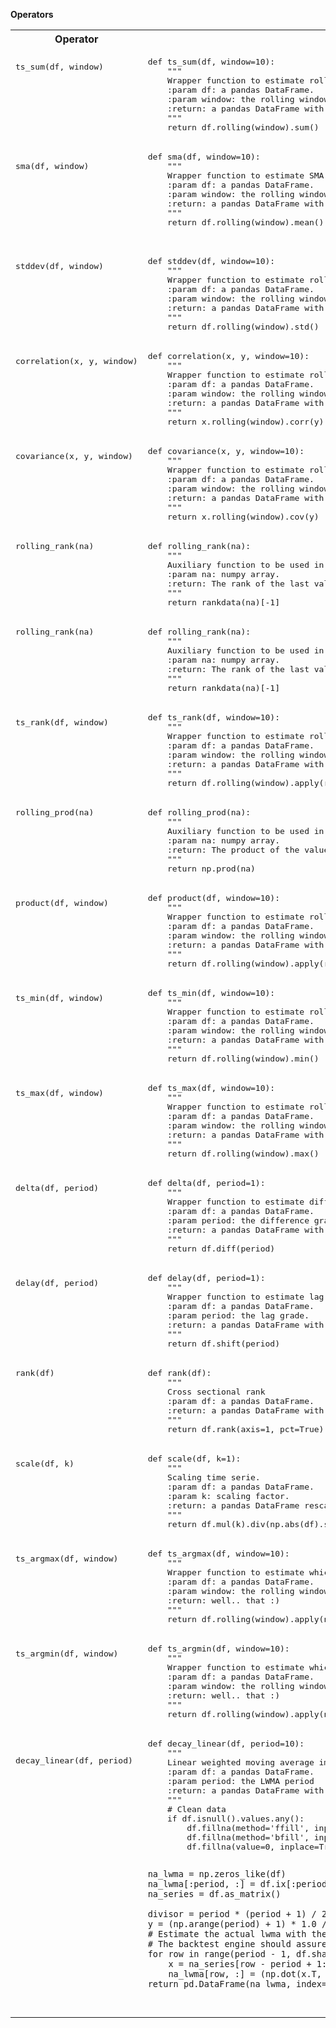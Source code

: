 **Operators**

<table>
<tr>
<th>
Operator
</th>
<th>
Python
</th>
</tr>

<tr>
<td>
<pre>
ts_sum(df, window)<br/><br/><br/><br/><br/><br/>
</pre>
</td>

<td>
<pre lang="python">
def ts_sum(df, window=10):
    """
    Wrapper function to estimate rolling sum.
    :param df: a pandas DataFrame.
    :param window: the rolling window.
    :return: a pandas DataFrame with the time-series min over the past 'window' days.
    """
    return df.rolling(window).sum()
</pre>
</td>
    
<tr>
<td>
<pre>
sma(df, window)<br/><br/><br/><br/><br/><br/>
</pre>
</td>

<td>
<pre lang="python">
def sma(df, window=10):
    """
    Wrapper function to estimate SMA.
    :param df: a pandas DataFrame.
    :param window: the rolling window.
    :return: a pandas DataFrame with the time-series min over the past 'window' days.
    """
    return df.rolling(window).mean()

</pre>
</td>

    
<tr>
<td>
<pre>
stddev(df, window)<br/><br/><br/><br/><br/><br/>
</pre>
</td>

<td>
<pre lang="python">
def stddev(df, window=10):
    """
    Wrapper function to estimate rolling standard deviation.
    :param df: a pandas DataFrame.
    :param window: the rolling window.
    :return: a pandas DataFrame with the time-series min over the past 'window' days.
    """
    return df.rolling(window).std()
</pre>
</td>
    
<tr>
<td>
<pre>
correlation(x, y, window)<br/><br/><br/><br/><br/><br/>
</pre>
</td>

<td>
<pre lang="python">
def correlation(x, y, window=10):
    """
    Wrapper function to estimate rolling corelations.
    :param df: a pandas DataFrame.
    :param window: the rolling window.
    :return: a pandas DataFrame with the time-series min over the past 'window' days.
    """
    return x.rolling(window).corr(y)
</pre>
</td>
    
    
<tr>
<td>
<pre>
covariance(x, y, window)<br/><br/><br/><br/><br/><br/>
</pre>
</td>

<td>
<pre lang="python">
def covariance(x, y, window=10):
    """
    Wrapper function to estimate rolling covariance.
    :param df: a pandas DataFrame.
    :param window: the rolling window.
    :return: a pandas DataFrame with the time-series min over the past 'window' days.
    """
    return x.rolling(window).cov(y)
</pre>
</td>

    
<tr>
<td>
<pre>
rolling_rank(na)<br/><br/><br/><br/><br/><br/>
</pre>
</td>

<td>
<pre lang="python">
def rolling_rank(na):
    """
    Auxiliary function to be used in pd.rolling_apply
    :param na: numpy array.
    :return: The rank of the last value in the array.
    """
    return rankdata(na)[-1]
</pre>
</td>
    

<tr>
<td>
<pre>
rolling_rank(na)<br/><br/><br/><br/><br/><br/>
</pre>
</td>

<td>
<pre lang="python">
def rolling_rank(na):
    """
    Auxiliary function to be used in pd.rolling_apply
    :param na: numpy array.
    :return: The rank of the last value in the array.
    """
    return rankdata(na)[-1]
</pre>
</td>
    

<tr>
<td>
<pre>
ts_rank(df, window)<br/><br/><br/><br/><br/><br/>
</pre>
</td>

<td>
<pre lang="python">
def ts_rank(df, window=10):
    """
    Wrapper function to estimate rolling rank.
    :param df: a pandas DataFrame.
    :param window: the rolling window.
    :return: a pandas DataFrame with the time-series rank over the past window days.
    """
    return df.rolling(window).apply(rolling_rank)
</pre>
</td>
    

<tr>
<td>
<pre>
rolling_prod(na)<br/><br/><br/><br/><br/><br/>
</pre>
</td>

<td>
<pre lang="python">
def rolling_prod(na):
    """
    Auxiliary function to be used in pd.rolling_apply
    :param na: numpy array.
    :return: The product of the values in the array.
    """
    return np.prod(na)
</pre>
</td>
    

<tr>
<td>
<pre>
product(df, window)<br/><br/><br/><br/><br/><br/>
</pre>
</td>

<td>
<pre lang="python">
def product(df, window=10):
    """
    Wrapper function to estimate rolling product.
    :param df: a pandas DataFrame.
    :param window: the rolling window.
    :return: a pandas DataFrame with the time-series product over the past 'window' days.
    """
    return df.rolling(window).apply(rolling_prod)
</pre>
</td>
    
    
<tr>
<td>
<pre>
ts_min(df, window)<br/><br/><br/><br/><br/><br/>
</pre>
</td>

<td>
<pre lang="python">
def ts_min(df, window=10):
    """
    Wrapper function to estimate rolling min.
    :param df: a pandas DataFrame.
    :param window: the rolling window.
    :return: a pandas DataFrame with the time-series min over the past 'window' days.
    """
    return df.rolling(window).min()
</pre>
</td>
    

<tr>
<td>
<pre>
ts_max(df, window)<br/><br/><br/><br/><br/><br/>
</pre>
</td>

<td>
<pre lang="python">
def ts_max(df, window=10):
    """
    Wrapper function to estimate rolling min.
    :param df: a pandas DataFrame.
    :param window: the rolling window.
    :return: a pandas DataFrame with the time-series max over the past 'window' days.
    """
    return df.rolling(window).max()
</pre>
</td>
    

<tr>
<td>
<pre>
delta(df, period)<br/><br/><br/><br/><br/><br/>
</pre>
</td>

<td>
<pre lang="python">
def delta(df, period=1):
    """
    Wrapper function to estimate difference.
    :param df: a pandas DataFrame.
    :param period: the difference grade.
    :return: a pandas DataFrame with today’s value minus the value 'period' days ago.
    """
    return df.diff(period)
</pre>
</td>
    

<tr>
<td>
<pre>
delay(df, period)<br/><br/><br/><br/><br/><br/>
</pre>
</td>

<td>
<pre lang="python">
def delay(df, period=1):
    """
    Wrapper function to estimate lag.
    :param df: a pandas DataFrame.
    :param period: the lag grade.
    :return: a pandas DataFrame with lagged time series
    """
    return df.shift(period)
</pre>
</td>
    

<tr>
<td>
<pre>
rank(df)<br/><br/><br/><br/><br/><br/>
</pre>
</td>

<td>
<pre lang="python">
def rank(df):
    """
    Cross sectional rank
    :param df: a pandas DataFrame.
    :return: a pandas DataFrame with rank along columns.
    """
    return df.rank(axis=1, pct=True)
</pre>
</td>
    

<tr>
<td>
<pre>
scale(df, k)<br/><br/><br/><br/><br/><br/>
</pre>
</td>

<td>
<pre lang="python">
def scale(df, k=1):
    """
    Scaling time serie.
    :param df: a pandas DataFrame.
    :param k: scaling factor.
    :return: a pandas DataFrame rescaled df such that sum(abs(df)) = k
    """
    return df.mul(k).div(np.abs(df).sum())
</pre>
</td>
    
    
<tr>
<td>
<pre>
ts_argmax(df, window)<br/><br/><br/><br/><br/><br/>
</pre>
</td>

<td>
<pre lang="python">
def ts_argmax(df, window=10):
    """
    Wrapper function to estimate which day ts_max(df, window) occurred on
    :param df: a pandas DataFrame.
    :param window: the rolling window.
    :return: well.. that :)
    """
    return df.rolling(window).apply(np.argmax) + 1 
</pre>
</td>
    

<tr>
<td>
<pre>
ts_argmin(df, window)<br/><br/><br/><br/><br/><br/>
</pre>
</td>

<td>
<pre lang="python">
def ts_argmin(df, window=10):
    """
    Wrapper function to estimate which day ts_min(df, window) occurred on
    :param df: a pandas DataFrame.
    :param window: the rolling window.
    :return: well.. that :)
    """
    return df.rolling(window).apply(np.argmin) + 1
</pre>
</td>

    
<tr>
<td>
<pre>
decay_linear(df, period)<br/><br/><br/><br/><br/><br/><br/><br/><br/><br/><br/><br/><br/><br/><br/><br/><br/><br/><br/><br/><br/><br/><br/><br/>
</pre>
</td>

<td>
<pre lang="python">
def decay_linear(df, period=10):
    """
    Linear weighted moving average implementation.
    :param df: a pandas DataFrame.
    :param period: the LWMA period
    :return: a pandas DataFrame with the LWMA.
    """
    # Clean data
    if df.isnull().values.any():
        df.fillna(method='ffill', inplace=True)
        df.fillna(method='bfill', inplace=True)
        df.fillna(value=0, inplace=True)

    na_lwma = np.zeros_like(df)
    na_lwma[:period, :] = df.ix[:period, :]
    na_series = df.as_matrix()

    divisor = period * (period + 1) / 2
    y = (np.arange(period) + 1) * 1.0 / divisor
    # Estimate the actual lwma with the actual close.
    # The backtest engine should assure to be snooping bias free.
    for row in range(period - 1, df.shape[0]):
        x = na_series[row - period + 1: row + 1, :]
        na_lwma[row, :] = (np.dot(x.T, y))
    return pd.DataFrame(na_lwma, index=df.index, columns=df.columns)
</pre>
</td>
    
    
    
</tr>
</table>
